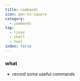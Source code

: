 ```yaml
---
title: commands
icon: pen-to-square
category:
  - commands
tag:
  - linux
  - shell
  - tool
index: false
---
```


### what
* record some useful commands

<AutoCatalog />
